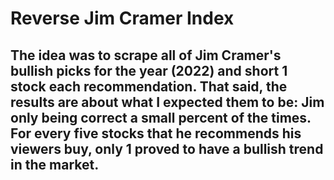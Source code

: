 # Reverse Jim Cramer Index

## The idea was to scrape all of Jim Cramer's bullish picks for the year (2022) and short 1 stock each recommendation. That said, the results are about what I expected them to be: Jim only being correct a small percent of the times. For every five stocks that he recommends his viewers buy, only 1 proved to have a bullish trend in the market.